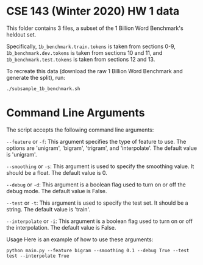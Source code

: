 # CSE 143 (Winter 2020) HW 1 data

This folder contains 3 files, a subset of the 1 Billion Word Benchmark's
heldout set.

Specifically, `1b_benchmark.train.tokens` is taken from sections 0-9,
`1b_benchmark.dev.tokens` is taken from sections 10 and 11, and
`1b_benchmark.test.tokens` is taken from sections 12 and 13.

To recreate this data (download the raw 1 Billion Word Benchmark and generate the split), run:

```
./subsample_1b_benchmark.sh
```

# Command Line Arguments
The script accepts the following command line arguments:

`--feature` or `-f`: This argument specifies the type of feature to use. The options are 'unigram', 'bigram', 'trigram', and 'interpolate'. The default value is 'unigram'.

`--smoothing` or `-s`: This argument is used to specify the smoothing value. It should be a float. The default value is 0.

`--debug` or `-d`: This argument is a boolean flag used to turn on or off the debug mode. The default value is False.

`--test` or `-t`: This argument is used to specify the test set. It should be a string. The default value is 'train'.

`--interpolate` or `-i`: This argument is a boolean flag used to turn on or off the interpolation. The default value is False.

Usage
Here is an example of how to use these arguments:
```
python main.py --feature bigram --smoothing 0.1 --debug True --test test --interpolate True
```
